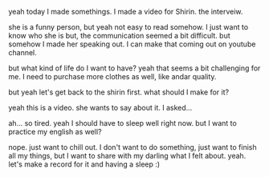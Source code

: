yeah today I made somethings.
I made a video for Shirin.
the interveiw.

she is a funny person, but yeah not easy to read somehow.
I just want to know who she is but, the communication seemed a bit difficult.
but somehow I made her speaking out.
I can make that coming out on youtube channel.

but what kind of life do I want to have?
yeah that seems a bit challenging for me.
I need to purchase more clothes as well, like andar quality.

but yeah let's get back to the shirin first.
what should I make for it?

yeah this is a video. she wants to say about it.
I asked...

ah... so tired.
yeah I should have to sleep well right now.
but I want to practice my english as well?

nope.
just want to chill out.
I don't want to do something, just want to finish all my things, but I want to share with my darling what I felt about.
yeah. let's make a record for it and having a sleep :)

